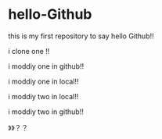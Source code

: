 # hello-Github
this is my first repository to say hello Github!!

i clone one !!

i moddiy one in github!!

i moddiy one in local!!

i moddiy two in local!!

i moddiy two in github!!

》》？？